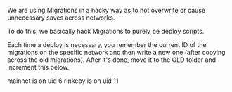 We are using Migrations in a hacky way as to not overwrite or cause unnecessary saves across networks.

To do this, we basically hack Migrations to purely be deploy scripts.

Each time a deploy is necessary, you remember the current ID of the migrations on the specific network and then write a new one (after copying across the old migrations). After it's done, move it to the OLD folder and increment this below.

mainnet is on uid 6
rinkeby is on uid 11
